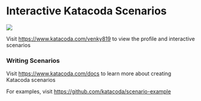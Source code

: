 # Interactive Katacoda Scenarios

[![](http://shields.katacoda.com/katacoda/venky819/count.svg)](https://www.katacoda.com/venky819 "Get your profile on Katacoda.com")

Visit https://www.katacoda.com/venky819 to view the profile and interactive scenarios

### Writing Scenarios
Visit https://www.katacoda.com/docs to learn more about creating Katacoda scenarios

For examples, visit https://github.com/katacoda/scenario-example
